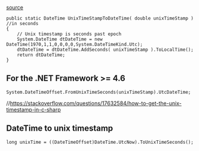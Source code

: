 [source](https://stackoverflow.com/questions/249760/how-can-i-convert-a-unix-timestamp-to-datetime-and-vice-versa)

    public static DateTime UnixTimeStampToDateTime( double unixTimeStamp ) //in seconds
    {
        // Unix timestamp is seconds past epoch
        System.DateTime dtDateTime = new DateTime(1970,1,1,0,0,0,0,System.DateTimeKind.Utc);
        dtDateTime = dtDateTime.AddSeconds( unixTimeStamp ).ToLocalTime();
        return dtDateTime;
    }

## For the .NET Framework >= 4.6
    System.DateTimeOffset.FromUnixTimeSeconds(unixTimeStamp).UtcDateTime;

//https://stackoverflow.com/questions/17632584/how-to-get-the-unix-timestamp-in-c-sharp

## DateTime to unix timestamp
    long unixTime = ((DateTimeOffset)DateTime.UtcNow).ToUnixTimeSeconds();